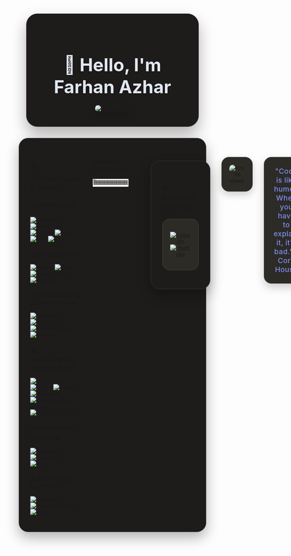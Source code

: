 <div align="center">
  
<!-- Custom Dark Header -->
<div style="background: #1e1b1b; padding: 40px; border-radius: 30px; margin: 20px; box-shadow: 0 20px 40px rgba(0,0,0,0.3); border: 1px solid #3c3633;">
  
<h1 style="color: #e2e8f0; font-size: 3rem; margin-bottom: 20px; text-shadow: 0 2px 4px rgba(0,0,0,0.3);">
  👋 Hello, I'm Farhan Azhar
</h1>

<img src="https://readme-typing-svg.demolab.com?font=Plus+Jakarta+Sans&weight=500&size=24&duration=4000&pause=1000&color=818cf8&center=true&vCenter=true&random=false&width=600&lines=Developer;Content+Creator;Video+Specialist;Branding+%26+Marketing" alt="Typing SVG" style="border-radius: 15px; box-shadow: 0 10px 25px rgba(0,0,0,0.2);" />

</div>

</div>


<div style="background: #1e1b1b; padding: 30px; border-radius: 25px; margin: 30px 0; box-shadow: 0 15px 35px rgba(0,0,0,0.3); border: 1px solid #3c3633;">

<div style="display: flex; gap: 30px; align-items: flex-start;">

<!-- Technologies & Tools Section -->
<div style="flex: 1;">

## 🛠️ Technologies & Tools

### 📊 LANGUAGES
![TypeScript](https://img.shields.io/badge/TypeScript-404040?style=flat&logo=typescript&logoColor=white)
![JavaScript](https://img.shields.io/badge/JavaScript-404040?style=flat&logo=javascript&logoColor=white)
![Python](https://img.shields.io/badge/Python-404040?style=flat&logo=python&logoColor=white)
![HTML](https://img.shields.io/badge/HTML-404040?style=flat&logo=html5&logoColor=white)
![CSS](https://img.shields.io/badge/CSS-404040?style=flat&logo=css3&logoColor=white)
![SQL](https://img.shields.io/badge/SQL-404040?style=flat&logo=mysql&logoColor=white)

### 🚀 FRAMEWORKS
![Next.js](https://img.shields.io/badge/Next.js-404040?style=flat&logo=nextdotjs&logoColor=white)
![React](https://img.shields.io/badge/React-404040?style=flat&logo=react&logoColor=white)
![Tailwind CSS](https://img.shields.io/badge/Tailwind_CSS-404040?style=flat&logo=tailwindcss&logoColor=white)
![Node.js](https://img.shields.io/badge/Node.js-404040?style=flat&logo=nodedotjs&logoColor=white)

### 🎯 UI LIBRARIES & COMPONENTS
![shadcn/ui](https://img.shields.io/badge/shadcn/ui-404040?style=flat&logo=shadcnui&logoColor=white)
![Radix UI](https://img.shields.io/badge/Radix_UI-404040?style=flat&logo=radixui&logoColor=white)
![Framer Motion](https://img.shields.io/badge/Framer_Motion-404040?style=flat&logo=framer&logoColor=white)
![Recharts](https://img.shields.io/badge/Recharts-404040?style=flat&logo=recharts&logoColor=white)

### 🛠️ DEVELOPMENT TOOLS & BUILD
![TypeScript](https://img.shields.io/badge/TypeScript-404040?style=flat&logo=typescript&logoColor=white)
![ESLint](https://img.shields.io/badge/ESLint-404040?style=flat&logo=eslint&logoColor=white)
![Prettier](https://img.shields.io/badge/Prettier-404040?style=flat&logo=prettier&logoColor=white)
![Webpack](https://img.shields.io/badge/Webpack-404040?style=flat&logo=webpack&logoColor=white)
![TanStack React Query](https://img.shields.io/badge/TanStack_React_Query-404040?style=flat&logo=reactquery&logoColor=white)
![React Hook Form](https://img.shields.io/badge/React_Hook_Form-404040?style=flat&logo=reacthookform&logoColor=white)

### 🗄️ DATABASE & BACKEND
![PostgreSQL](https://img.shields.io/badge/PostgreSQL-404040?style=flat&logo=postgresql&logoColor=white)
![Supabase](https://img.shields.io/badge/Supabase-404040?style=flat&logo=supabase&logoColor=white)
![Redis](https://img.shields.io/badge/Redis-404040?style=flat&logo=redis&logoColor=white)

### 🌐 SERVICES & HOSTING
![Google APIs](https://img.shields.io/badge/Google_APIs-404040?style=flat&logo=google&logoColor=white)
![Vercel Analytics](https://img.shields.io/badge/Vercel_Analytics-404040?style=flat&logo=vercel&logoColor=white)
![Vercel](https://img.shields.io/badge/Vercel-404040?style=flat&logo=vercel&logoColor=white)

</div>

<!-- GitHub Statistics Section -->
<div style="flex: 1;">


### Recently Contributed

<div align="center">
  
![Snake eating my contributions](https://raw.githubusercontent.com/farhanoic/farhanoic/output/github-contribution-grid-snake-dark.svg)

</div>

</div>

---

<div style="background: #1e1b1b; padding: 30px; border-radius: 25px; margin: 30px 0; box-shadow: 0 15px 35px rgba(0,0,0,0.3); border: 1px solid #3c3633;">

## 🌐 Connect with Me

<div align="center">
  
<div style="background: #2c2b25; padding: 20px; border-radius: 20px; margin: 20px 0; border: 1px solid #444441;">
  
[![LinkedIn](https://img.shields.io/badge/LinkedIn-0A66C2?style=flat&logo=linkedin&logoColor=white&labelColor=2c2b25&color=818cf8)](https://www.linkedin.com/in/farhanoic/)
[![Portfolio](https://img.shields.io/badge/Portfolio-FF5722?style=flat&logo=google-chrome&logoColor=white&labelColor=2c2b25&color=818cf8)](https://www.farhanoic.me/)

</div>

</div>

</div>

<div align="center">
  <div style="background: #2c2b25; padding: 20px; border-radius: 20px; margin: 20px 0; border: 1px solid #444441; box-shadow: 0 8px 20px rgba(0,0,0,0.2);">
    <img src="https://komarev.com/ghpvc/?username=farhanoic&color=818cf8&style=flat&label=Profile+Views" alt="Profile views" style="border-radius: 10px;" />
  </div>
</div>

<div align="center">
  <div style="background: #2c2b25; padding: 25px; border-radius: 20px; margin: 20px 0; border: 1px solid #444441; box-shadow: 0 10px 25px rgba(0,0,0,0.2);">
    <h3 style="color: #818cf8; margin: 0; font-size: 1.2rem; font-weight: 500; letter-spacing: 0.5px;"> "Code is like humor. When you have to explain it, it's bad." - Cory House</h3>
  </div>
</div>
